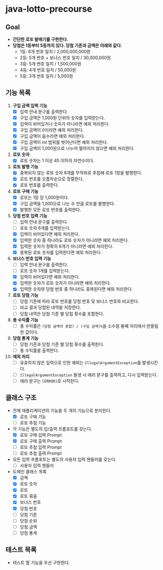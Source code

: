 # java-lotto-precourse

## Goal

- **간단한 로또 발매기를 구현한다.**
- **당첨은 1등부터 5등까지 있다. 당첨 기준과 금액은 아래와 같다.**
    - 1등: 6개 번호 일치 / 2,000,000,000원
    - 2등: 5개 번호 + 보너스 번호 일치 / 30,000,000원
    - 3등: 5개 번호 일치 / 1,500,000원
    - 4등: 4개 번호 일치 / 50,000원
    - 5등: 3개 번호 일치 / 5,000원

## 기능 목록

1. **구입 금액 입력 기능**
    - [x] 입력 안내 문구를 출력한다.
    - [x] 구입 금액은 1,000원 단위의 숫자를 입력받는다.
    - [x] 입력이 비어있거나 숫자가 아니라면 예외 처리한다.
    - [x] 구입 금액이 0이라면 예외 처리한다.
    - [x] 구입 금액이 음수라면 예외 처리한다.
    - [x] 구입 금액이 int 범위를 벗어난다면 예외 처리한다.
    - [x] 구입 금액이 1,000원으로 나누어 떨어지지 않으면 예외 처리한다.
2. **로또 숫자**
    - [x] 로또 숫자는 1 이상 45 이하의 자연수이다.
3. **로또 발행 기능**
    - [x] 중복되지 않는 로또 숫자 6개를 무작위로 추첨해 로또 1장을 발행한다.
    - [x] 로또 번호를 오름차순으로 정렬한다.
    - [x] 로또 번호를 출력한다.
4. **로또 구매 기능**
    - [x] 로또는 1장 당 1,000원이다.
    - [x] 구입 금액을 1,000으로 나눈 수 만큼 로또를 발행한다.
    - [x] 발행한 모든 로또 번호를 출력한다.
5. **당첨 번호 입력 기능**
    - [ ] 입력 안내 문구를 출력한다.
    - [ ] 로또 숫자 6개를 입력받는다.
    - [x] 입력이 비어있다면 예외 처리한다.
    - [x] 입력한 숫자 중 하나라도 로또 숫자가 아니라면 예외 처리한다.
    - [x] 입력한 숫자가 정확히 6개가 아니라면 예외 처리한다.
    - [x] 중복된 로또 숫자를 입력한다면 예외 처리한다.
6. **보너스 번호 입력 기능**
    - [ ] 입력 안내 문구를 출력한다.
    - [ ] 로또 숫자 1개를 입력받는다.
    - [x] 입력이 비어있다면 예외 처리한다.
    - [x] 입력한 숫자가 로또 숫자가 아니라면 예외 처리한다.
    - [x] 입력한 숫자와 당첨 번호 중 하나라도 중복된다면 예외 처리한다.
7. **로또 당첨 기능**
    - [ ] 당첨 기준에 따라 로또 번호를 당첨 번호 및 보너스 번호와 비교한다.
    - [ ] 비교 결과 당첨된 내역을 저장한다.
    - [ ] 당첨 내역은 당첨 기준 별 당첨 횟수를 포함한다.
8. **총 수익률 기능**
    - [ ] 총 수익률은 `(당첨 금액의 총합) / (구입 금액)%`을 소수점 둘째 자리에서 반올림한 값이다.
9. **당첨 통계 기능**
    - [ ] 당첨 기준과 당첨 기준 별 당첨 횟수를 출력한다.
    - [ ] 총 수익률을 출력한다.
10. **예외 처리**
    - [ ] 유효하지 않은 입력으로 인한 예외는 `IllegalArgumentException`를 발생시킨다.
    - [ ] `IllegalArgumentException` 발생 시 에러 문구를 출력하고, 다시 입력받는다.
    - [ ] 에러 문구는 `[ERROR]`로 시작한다.

## 클래스 구조

- 전체 애플리케이션의 기능을 두 개의 기능으로 분리한다.
    - [x] 로또 구매 기능
    - [ ] 로또 추첨 기능
- 각 기능은 별도의 입/출력 프롬포트를 갖는다.
    - [x] 로또 구매 입력 Prompt
    - [x] 로또 구매 출력 Prompt
    - [ ] 로또 추첨 입력 Prompt
    - [ ] 로또 추첨 출력 Prompt
- 모든 입력 프롬포트는 별도의 사용자 입력 핸들러를 갖는다.
    - [ ] 사용자 입력 핸들러
- 도메인 클래스 목록
    - [x] 금액
    - [x] 로또 숫자
    - [x] 로또
    - [x] 로또 묶음
    - [x] 보너스 번호
    - [x] 당첨 번호
    - [ ] 당첨 기준
    - [ ] 당첨 순위
    - [ ] 당첨 금액
    - [ ] 당첨 통계

## 테스트 목록

- 테스트 할 기능을 우선 구현한다.